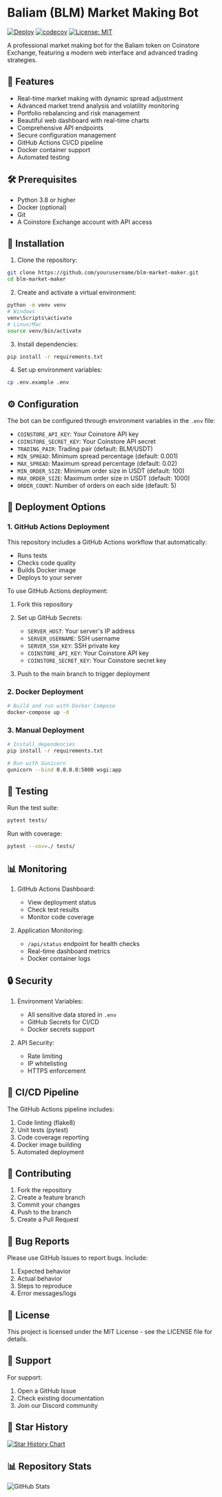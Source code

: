 # Baliam (BLM) Market Making Bot

[![Deploy](https://github.com/yourusername/blm-market-maker/actions/workflows/deploy.yml/badge.svg)](https://github.com/yourusername/blm-market-maker/actions/workflows/deploy.yml)
[![codecov](https://codecov.io/gh/yourusername/blm-market-maker/branch/main/graph/badge.svg)](https://codecov.io/gh/yourusername/blm-market-maker)
[![License: MIT](https://img.shields.io/badge/License-MIT-yellow.svg)](https://opensource.org/licenses/MIT)

A professional market making bot for the Baliam token on Coinstore Exchange, featuring a modern web interface and advanced trading strategies.

## 🚀 Features

- Real-time market making with dynamic spread adjustment
- Advanced market trend analysis and volatility monitoring
- Portfolio rebalancing and risk management
- Beautiful web dashboard with real-time charts
- Comprehensive API endpoints
- Secure configuration management
- GitHub Actions CI/CD pipeline
- Docker container support
- Automated testing

## 🛠 Prerequisites

- Python 3.8 or higher
- Docker (optional)
- Git
- A Coinstore Exchange account with API access

## 🔧 Installation

1. Clone the repository:
```bash
git clone https://github.com/yourusername/blm-market-maker.git
cd blm-market-maker
```

2. Create and activate a virtual environment:
```bash
python -m venv venv
# Windows
venv\Scripts\activate
# Linux/Mac
source venv/bin/activate
```

3. Install dependencies:
```bash
pip install -r requirements.txt
```

4. Set up environment variables:
```bash
cp .env.example .env
```

## ⚙️ Configuration

The bot can be configured through environment variables in the `.env` file:

- `COINSTORE_API_KEY`: Your Coinstore API key
- `COINSTORE_SECRET_KEY`: Your Coinstore API secret
- `TRADING_PAIR`: Trading pair (default: BLM/USDT)
- `MIN_SPREAD`: Minimum spread percentage (default: 0.001)
- `MAX_SPREAD`: Maximum spread percentage (default: 0.02)
- `MIN_ORDER_SIZE`: Minimum order size in USDT (default: 100)
- `MAX_ORDER_SIZE`: Maximum order size in USDT (default: 1000)
- `ORDER_COUNT`: Number of orders on each side (default: 5)

## 🚀 Deployment Options

### 1. GitHub Actions Deployment

This repository includes a GitHub Actions workflow that automatically:
- Runs tests
- Checks code quality
- Builds Docker image
- Deploys to your server

To use GitHub Actions deployment:

1. Fork this repository

2. Set up GitHub Secrets:
   - `SERVER_HOST`: Your server's IP address
   - `SERVER_USERNAME`: SSH username
   - `SERVER_SSH_KEY`: SSH private key
   - `COINSTORE_API_KEY`: Your Coinstore API key
   - `COINSTORE_SECRET_KEY`: Your Coinstore secret key

3. Push to the main branch to trigger deployment

### 2. Docker Deployment

```bash
# Build and run with Docker Compose
docker-compose up -d
```

### 3. Manual Deployment

```bash
# Install dependencies
pip install -r requirements.txt

# Run with Gunicorn
gunicorn --bind 0.0.0.0:5000 wsgi:app
```

## 🧪 Testing

Run the test suite:
```bash
pytest tests/
```

Run with coverage:
```bash
pytest --cov=./ tests/
```

## 📊 Monitoring

1. GitHub Actions Dashboard:
   - View deployment status
   - Check test results
   - Monitor code coverage

2. Application Monitoring:
   - `/api/status` endpoint for health checks
   - Real-time dashboard metrics
   - Docker container logs

## 🔒 Security

1. Environment Variables:
   - All sensitive data stored in `.env`
   - GitHub Secrets for CI/CD
   - Docker secrets support

2. API Security:
   - Rate limiting
   - IP whitelisting
   - HTTPS enforcement

## 🔄 CI/CD Pipeline

The GitHub Actions pipeline includes:
1. Code linting (flake8)
2. Unit tests (pytest)
3. Code coverage reporting
4. Docker image building
5. Automated deployment

## 📝 Contributing

1. Fork the repository
2. Create a feature branch
3. Commit your changes
4. Push to the branch
5. Create a Pull Request

## 🐛 Bug Reports

Please use GitHub Issues to report bugs. Include:
1. Expected behavior
2. Actual behavior
3. Steps to reproduce
4. Error messages/logs

## 📄 License

This project is licensed under the MIT License - see the LICENSE file for details.

## 🤝 Support

For support:
1. Open a GitHub Issue
2. Check existing documentation
3. Join our Discord community

## 🌟 Star History

[![Star History Chart](https://api.star-history.com/svg?repos=yourusername/blm-market-maker&type=Date)](https://star-history.com/#yourusername/blm-market-maker&Date)

## 📊 Repository Stats

![GitHub Stats](https://github-readme-stats.vercel.app/api?username=yourusername&show_icons=true)

